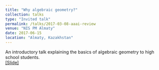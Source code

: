 ```yaml
---
title: "Why algebraic geometry?"
collection: talks
type: "Invited talk"
permalink: /talks/2017-03-08-aaai-review
venue: "NIS PM Almaty"
date: 2017-06-15
location: "Almaty, Kazakhstan"
---
```


An introductory talk explaining the basics of algebraic geometry to high school students.<br>
[[Slide]](http://polishman.github.io/files/2017_03_08_aaai_review.pdf)
